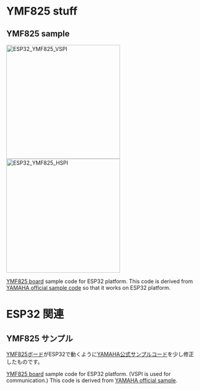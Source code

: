 # YMF825 stuff

## YMF825 sample

<a href="https://raw.github.com/ywabiko/ymf825/master/images/ESP32_YMF825_VSPI.jpg">
<img src="https://raw.github.com/ywabiko/ymf825/master/images/ESP32_YMF825_VSPI.jpg"
 alt="ESP32_YMF825_VSPI" title="ESP32_YMF825_VSPI" width="300" />
</a>
<a href="https://raw.github.com/ywabiko/ymf825/master/images/ESP32_YMF825_HSPI.jpg">
<img src="https://raw.github.com/ywabiko/ymf825/master/images/ESP32_YMF825_HSPI.jpg"
 alt="ESP32_YMF825_HSPI" title="ESP32_YMF825_HSPI" width="300" />
</a>

[YMF825 board](https://yamaha-webmusic.github.io/ymf825board/intro/) sample code for ESP32 platform.
This code is derived from 
[YAMAHA official sample code](https://github.com/yamaha-webmusic/ymf825board)
so that it works on ESP32 platform.

# ESP32 関連

## YMF825 サンプル

[YMF825ボード](https://yamaha-webmusic.github.io/ymf825board/intro/)がESP32で動くように[YAMAHA公式サンプルコード](https://github.com/yamaha-webmusic/ymf825board)を少し修正したものです。

[YMF825 board](https://yamaha-webmusic.github.io/ymf825board/intro/) sample code for ESP32 platform. (VSPI is used for communication.) This code is derived from [YAMAHA official sample](https://github.com/yamaha-webmusic/ymf825board).

